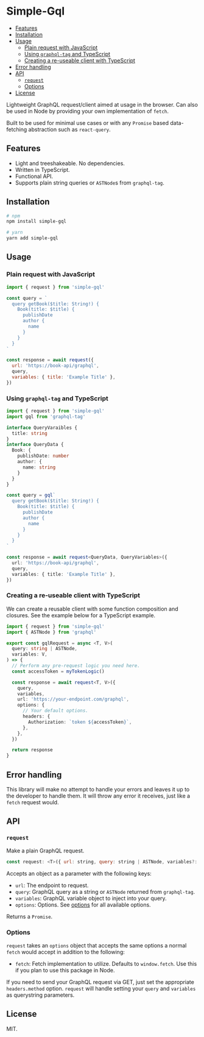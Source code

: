 # Simple-Gql <!-- omit in toc -->

- [Features](#features)
- [Installation](#installation)
- [Usage](#usage)
  - [Plain request with JavaScript](#plain-request-with-javascript)
  - [Using `graphql-tag` and TypeScript](#using-graphql-tag-and-typescript)
  - [Creating a re-useable client with TypeScript](#creating-a-re-useable-client-with-typescript)
- [Error handling](#error-handling)
- [API](#api)
  - [`request`](#request)
  - [Options](#options)
- [License](#license)

Lightweight GraphQL request/client aimed at usage in the browser. Can also be
used in Node by providing your own implementation of `fetch`.

Built to be used for minimal use cases or with any `Promise` based data-fetching
abstraction such as `react-query`.

## Features

- Light and treeshakeable. No dependencies.
- Written in TypeScript.
- Functional API.
- Supports plain string queries or `ASTNode`s from `graphql-tag`.

## Installation

```bash
# npm
npm install simple-gql

# yarn
yarn add simple-gql
```

## Usage

### Plain request with JavaScript

```js
import { request } from 'simple-gql'

const query = `
  query getBook($title: String!) {
    Book(title: $title) {
      publishDate
      author {
        name
      }
    }
  }
`

const response = await request({
  url: 'https://book-api/graphql',
  query,
  variables: { title: 'Example Title' },
})
```

### Using `graphql-tag` and TypeScript

```ts
import { request } from 'simple-gql'
import gql from 'graphql-tag'

interface QueryVaraibles {
  title: string
}
interface QueryData {
  Book: {
    publishDate: number
    author: {
      name: string
    }
  }
}

const query = gql`
  query getBook($title: String!) {
    Book(title: $title) {
      publishDate
      author {
        name
      }
    }
  }
`

const response = await request<QueryData, QueryVariables>({
  url: 'https://book-api/graphql',
  query,
  variables: { title: 'Example Title' },
})
```

### Creating a re-useable client with TypeScript

We can create a reusable client with some function composition and closures. See
the example below for a TypeScript example.

```ts
import { request } from 'simple-gql'
import { ASTNode } from 'graphql'

export const gqlRequest = async <T, V>(
  query: string | ASTNode,
  variables: V,
) => {
  // Perform any pre-request logic you need here.
  const accessToken = myTokenLogic()

  const response = await request<T, V>({
    query,
    variables,
    url: 'https://your-endpoint.com/graphql',
    options: {
      // Your default options.
      headers: {
        Authorization: `token ${accessToken}`,
      },
    },
  })

  return response
}
```

## Error handling

This library will make no attempt to handle your errors and leaves it up to the
developer to handle them. It will throw any error it receives, just like a
`fetch` request would.

## API

### `request`

Make a plain GraphQL request.

```js
const request: <T>({ url: string, query: string | ASTNode, variables?: object, options?: Options, }) => Promise<T>
```

Accepts an object as a parameter with the following keys:

- `url`: The endpoint to request.
- `query`: GraphQL query as a string or `ASTNode` returned from `graphql-tag`.
- `variables`: GraphQL variable object to inject into your query.
- `options`: Options. See [options](#options) for all available options.

Returns a `Promise`.

### Options

`request` takes an `options` object that accepts the same options a normal
`fetch` would accept in addition to the following:

- `fetch`: Fetch implementation to utilize. Defaults to `window.fetch`. Use this
  if you plan to use this package in Node.

If you need to send your GraphQL request via GET, just set the appropriate
`headers.method` option. `request` will handle setting your `query` and
`variables` as querystring parameters.

## License

MIT.
